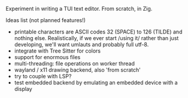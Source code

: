 Experiment in writing a TUI text editor. From scratch, in Zig.

Ideas list (not planned features!)

- printable characters are ASCII codes 32 (SPACE) to 126 (TILDE) and
  nothing else. Realistically, if we ever start /using it/ rather than
  just developing, we'll want umlauts and probably full utf-8.
- integrate with Tree Sitter for colors
- support for enormous files
- multi-threading: file operations on worker thread
- wayland / x11 drawing backend, also 'from scratch'
- try to couple with LSP?
- test embedded backend by emulating an embedded device with a display
